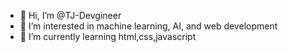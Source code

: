 - 👋 Hi, I’m @TJ-Devgineer
- 👀 I’m interested in machine learning, AI, and web development
- 🌱 I’m currently learning html,css,javascript



<!---
TJ-Devgineer/TJ-Devgineer is a ✨ special ✨ repository because its `README.md` (this file) appears on your GitHub profile.
You can click the Preview link to take a look at your changes.
--->

